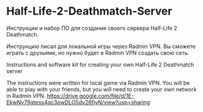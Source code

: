 # Half-Life-2-Deathmatch-Server
Инструкции и набор ПО для создания своего сервера Half-Life 2 Deathmatch.

Инструкцию писал для локальной игры через Radmin VPN. Вы сможете играть с друзьями, но нужно будет в Radmin VPN создать свою сеть.

Instructions and software kit for creating your own Half-Life 2 Deathmatch server

The instructions were written for local game via Radmin VPN. You will be able to play with your friends, but you will need to create your own network in Radmin VPN.
https://drive.google.com/file/d/1E-EkwNy79qtess4qc3pwDLO5dv26fiyN/view?usp=sharing
